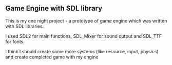 ## Game Engine with SDL library
This is my one night project - a prototype of game engine which was written with SDL libraries. 

I used SDL2 for main functions, SDL_Mixer for sound output and SDL_TTF for fonts.

I think I should create some more systems (like resource, input, physics) and create completed game with my engine
